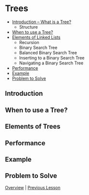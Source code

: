 # Trees

* [Introduction – What is a Tree?](#introduction)
    * Structure
* [When to use a Tree?](#when-to-use-a-tree)
* [Elements of Linked Lists](#elements-of-trees)
    * Recursion
    * Binary Search Tree
    * Balanced Binary Search Tree
    * Inserting to a Binary Search Tree
    * Navigating a Binary Search Tree 
* [Performance](#performance)
* [Example](#example)
* [Problem to Solve](#problem-to-solve)

## Introduction

## When to use a Tree?

## Elements of Trees

## Performance

## Example

## Problem to Solve


[Overview](../README.md) | [Previous Lesson ](../3-LinkedList/LinkedList.md)